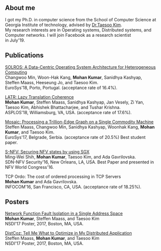 ## About me

I got my Ph.D. in computer science from the School of Computer Science at
Georgia Institute of technology, advised by [Dr.Taesoo Kim](https://taesoo.kim/).<br />
My research interests are in Operating systems, Distributed systems,
and Computer networks. I will join Facebook as a research scientist <br /> in
July'19.

## Publications

[SOLROS: A Data-Centric Operating System Architecture for Heterogeneous Computing<br />](./data/solros.pdf)
Changwoo Min, Woon-Hak Kang, **Mohan Kumar**, Sanidhya Kashyap, Steffen Maass, Heeseung Jo, and Taesoo Kim.<br />
EuroSys'18, Porto, Portugal. (acceptance rate of 16.4%).<br />

[LATR: Lazy Translation Coherence<br />](./data/latr.pdf)
**Mohan Kumar**, Steffen Maass, Sanidhya Kashyap, Jan Vesely, Zi Yan, Taesoo Kim, Abhishek Bhattacharjee, and Tushar Krishna.<br />
ASPLOS'18, Williamsburg, VA, USA. (acceptance rate of 17.6%).<br />

[Mosaic: Processing a Trillion-Edge Graph on a Single Commodity Machine<br />](./data/mosaic.pdf)
Steffen Maass, Changwoo Min, Sanidhya Kashyap, Woonhak Kang, **Mohan Kumar**, and Taesoo Kim.<br />
EuroSys'17, Belgrade, Serbia. (acceptance rate of 20.5%) Best student paper.<br />

[S-NFV: Securing NFV states by using SGX<br />](./data/snfv.pdf)
Ming-Wei Shih, **Mohan Kumar**, Taesoo Kim, and Ada Gavrilovska.<br />
SDN-NFV Security'16, New Orleans, LA, USA. Best Paper and presented in NFV World Congress'16.<br />

TCP Ordo: The cost of ordered processing in TCP Servers<br />
**Mohan Kumar** and Ada Gavrilovska.<br />
INFOCOM'16, San Francisco, CA, USA. (acceptance rate of 18.25%).<br />

## Posters

[Network Function Fault Isolation in a Single Address Space<br />](./data/nfv-fault-poster.pdf)
**Mohan Kumar**, Steffen Maass, and Taesoo Kim<br />
NSDI'17 Poster, 2017, Boston, MA, USA.<br />

[DistCoz: Tell Me What to Optimize in My Distributed Application<br />](./data/dist-coz-poster.pdf)
Steffen Maass, **Mohan Kumar**, and Taesoo Kim<br />
NSDI'17 Poster, 2017, Boston, MA, USA.<br />